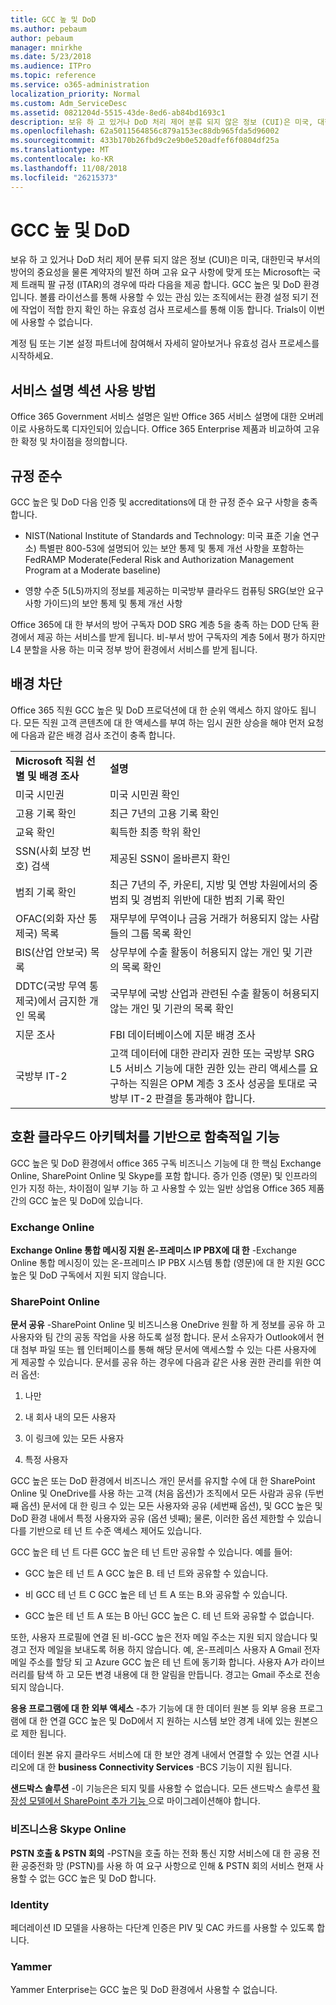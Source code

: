 ```yaml
---
title: GCC 높 및 DoD
ms.author: pebaum
author: pebaum
manager: mnirkhe
ms.date: 5/23/2018
ms.audience: ITPro
ms.topic: reference
ms.service: o365-administration
localization_priority: Normal
ms.custom: Adm_ServiceDesc
ms.assetid: 0821204d-5515-43de-8ed6-ab84bd1693c1
description: 보유 하 고 있거나 DoD 처리 제어 분류 되지 않은 정보 (CUI)은 미국, 대한민국 부서의 방어의 중요성을 물론 계약자의 발전 하며 고유 요구 사항에 맞게 또는 Microsoft는 국제 트래픽 팔 규정 (ITAR)의 경우에 따라 다음을 제공 합니다. GCC 높은 및 DoD 환경입니다. 볼륨 라이선스를 통해 사용할 수 있는 관심 있는 조직에서는 환경 설정 되기 전에 작업이 적합 한지 확인 하는 유효성 검사 프로세스를 통해 이동 합니다. Trials이 이번에 사용할 수 없습니다.
ms.openlocfilehash: 62a5011564856c879a153ec88db965fda5d96002
ms.sourcegitcommit: 433b170b26fbd9c2e9b0e520adfef6f0804df25a
ms.translationtype: MT
ms.contentlocale: ko-KR
ms.lasthandoff: 11/08/2018
ms.locfileid: "26215373"
---
```

# <a name="gcc-high-and-dod"></a>GCC 높 및 DoD

보유 하 고 있거나 DoD 처리 제어 분류 되지 않은 정보 (CUI)은 미국, 대한민국 부서의 방어의 중요성을 물론 계약자의 발전 하며 고유 요구 사항에 맞게 또는 Microsoft는 국제 트래픽 팔 규정 (ITAR)의 경우에 따라 다음을 제공 합니다. GCC 높은 및 DoD 환경입니다. 볼륨 라이선스를 통해 사용할 수 있는 관심 있는 조직에서는 환경 설정 되기 전에 작업이 적합 한지 확인 하는 유효성 검사 프로세스를 통해 이동 합니다. Trials이 이번에 사용할 수 없습니다. 
  
계정 팀 또는 기본 설정 파트너에 참여해서 자세히 알아보거나 유효성 검사 프로세스를 시작하세요.
  
## <a name="how-to-use-this-service-description-section"></a>서비스 설명 섹션 사용 방법

Office 365 Government 서비스 설명은 일반 Office 365 서비스 설명에 대한 오버레이로 사용하도록 디자인되어 있습니다. Office 365 Enterprise 제품과 비교하여 고유한 확정 및 차이점을 정의합니다.
  
## <a name="compliance"></a>규정 준수

GCC 높은 및 DoD 다음 인증 및 accreditations에 대 한 규정 준수 요구 사항을 충족 합니다. 
  
- NIST(National Institute of Standards and Technology: 미국 표준 기술 연구소) 특별판 800-53에 설명되어 있는 보안 통제 및 통제 개선 사항을 포함하는 FedRAMP Moderate(Federal Risk and Authorization Management Program at a Moderate baseline)
    
- 영향 수준 5(L5)까지의 정보를 제공하는 미국방부 클라우드 컴퓨팅 SRG(보안 요구 사항 가이드)의 보안 통제 및 통제 개선 사항
    
Office 365에 대 한 부서의 방어 구독자 DOD SRG 계층 5을 충족 하는 DOD 단독 환경에서 제공 하는 서비스를 받게 됩니다. 비-부서 방어 구독자의 계층 5에서 평가 하지만 L4 분할을 사용 하는 미국 정부 방어 환경에서 서비스를 받게 됩니다.
  
## <a name="background-screening"></a>배경 차단

Office 365 직원 GCC 높은 및 DoD 프로덕션에 대 한 순위 액세스 하지 않아도 됩니다. 모든 직원 고객 콘텐츠에 대 한 액세스를 부여 하는 임시 권한 상승을 해야 먼저 요청에 다음과 같은 배경 검사 조건이 충족 합니다.
  
|||
|:-----|:-----|
|**Microsoft 직원 선별 및 배경 조사** <br/> |**설명** <br/> |
|미국 시민권  <br/> |미국 시민권 확인  <br/> |
|고용 기록 확인  <br/> |최근 7년의 고용 기록 확인  <br/> |
|교육 확인  <br/> |획득한 최종 학위 확인  <br/> |
|SSN(사회 보장 번호) 검색  <br/> |제공된 SSN이 올바른지 확인  <br/> |
|범죄 기록 확인  <br/> |최근 7년의 주, 카운티, 지방 및 연방 차원에서의 중범죄 및 경범죄 위반에 대한 범죄 기록 확인  <br/> |
|OFAC(외화 자산 통제국) 목록  <br/> |재무부에 무역이나 금융 거래가 허용되지 않는 사람들의 그룹 목록 확인  <br/> |
|BIS(산업 안보국) 목록  <br/> |상무부에 수출 활동이 허용되지 않는 개인 및 기관의 목록 확인  <br/> |
|DDTC(국방 무역 통제국)에서 금지한 개인 목록  <br/> |국무부에 국방 산업과 관련된 수출 활동이 허용되지 않는 개인 및 기관의 목록 확인  <br/> |
|지문 조사  <br/> |FBI 데이터베이스에 지문 배경 조사  <br/> |
|국방부 IT-2  <br/> |고객 데이터에 대한 관리자 권한 또는 국방부 SRG L5 서비스 기능에 대한 권한 있는 관리 액세스를 요구하는 직원은 OPM 계층 3 조사 성공을 토대로 국방부 IT-2 판결을 통과해야 합니다.  <br/> |
   
## <a name="feature-nuances-based-on-compliant-cloud-architecture"></a>호환 클라우드 아키텍처를 기반으로 함축적일 기능

GCC 높은 및 DoD 환경에서 office 365 구독 비즈니스 기능에 대 한 핵심 Exchange Online, SharePoint Online 및 Skype를 포함 합니다. 증가 인증 (영문) 및 인프라의 인가 지정 하는, 차이점이 일부 기능 하 고 사용할 수 있는 일반 상업용 Office 365 제품 간의 GCC 높은 및 DoD에 있습니다.
  
### <a name="exchange-online"></a>Exchange Online

 **Exchange Online 통합 메시징 지원 온-프레미스 IP PBX에 대 한** -Exchange Online 통합 메시징이 있는 온-프레미스 IP PBX 시스템 통합 (영문)에 대 한 지원 GCC 높은 및 DoD 구독에서 지원 되지 않습니다. 
  
### <a name="sharepoint-online"></a>SharePoint Online

 **문서 공유** -SharePoint Online 및 비즈니스용 OneDrive 원활 하 게 정보를 공유 하 고 사용자와 팀 간의 공동 작업을 사용 하도록 설정 합니다. 문서 소유자가 Outlook에서 현대 첨부 파일 또는 웹 인터페이스를 통해 해당 문서에 액세스할 수 있는 다른 사용자에 게 제공할 수 있습니다. 문서를 공유 하는 경우에 다음과 같은 사용 권한 관리를 위한 여러 옵션: 
  
1. 나만
    
2. 내 회사 내의 모든 사용자
    
3. 이 링크에 있는 모든 사용자
    
4. 특정 사용자
    
GCC 높은 또는 DoD 환경에서 비즈니스 개인 문서를 유지할 수에 대 한 SharePoint Online 및 OneDrive를 사용 하는 고객 (처음 옵션)가 조직에서 모든 사람과 공유 (두번째 옵션) 문서에 대 한 링크 수 있는 모든 사용자와 공유 (세번째 옵션), 및 GCC 높은 및 DoD 환경 내에서 특정 사용자와 공유 (옵션 넷째); 물론, 이러한 옵션 제한할 수 있습니다를 기반으로 테 넌 트 수준 액세스 제어도 있습니다.
  
GCC 높은 테 넌 트 다른 GCC 높은 테 넌 트만 공유할 수 있습니다. 예를 들어:
  
- GCC 높은 테 넌 트 A GCC 높은 B. 테 넌 트와 공유할 수 있습니다.
    
- 비 GCC 테 넌 트 C GCC 높은 테 넌 트 A 또는 B.와 공유할 수 있습니다.
    
- GCC 높은 테 넌 트 A 또는 B 아닌 GCC 높은 C. 테 넌 트와 공유할 수 없습니다.
    
또한, 사용자 프로필에 연결 된 비-GCC 높은 전자 메일 주소는 지원 되지 않습니다 및 경고 전자 메일을 보내도록 허용 하지 않습니다. 예, 온-프레미스 사용자 A Gmail 전자 메일 주소를 할당 되 고 Azure GCC 높은 테 넌 트에 동기화 합니다. 사용자 A가 라이브러리를 탐색 하 고 모든 변경 내용에 대 한 알림을 만듭니다. 경고는 Gmail 주소로 전송 되지 않습니다.
  
 **응용 프로그램에 대 한 외부 액세스** -추가 기능에 대 한 데이터 원본 등 외부 응용 프로그램에 대 한 연결 GCC 높은 및 DoD에서 지 원하는 시스템 보안 경계 내에 있는 원본으로 제한 됩니다. 
  
 데이터 원본 유지 클라우드 서비스에 대 한 보안 경계 내에서 연결할 수 있는 연결 시나리오에 대 한 **business Connectivity Services** -BCS 기능이 지원 됩니다. 
  
 **샌드박스 솔루션** -이 기능은은 되지 및를 사용할 수 없습니다. 모든 샌드박스 솔루션 [확장성 모델에서 SharePoint 추가 기능 ]( https://msdn.microsoft.com/en-us/library/office/fp179930.aspx)으로 마이그레이션해야 합니다.
  
### <a name="skype-for-business-online"></a>비즈니스용 Skype Online

 **PSTN 호출 &amp; PSTN 회의** -PSTN을 호출 하는 전화 통신 지향 서비스에 대 한 공용 전환 공중전화 망 (PSTN)를 사용 하 여 요구 사항으로 인해 &amp; PSTN 회의 서비스 현재 사용할 수 없는 GCC 높은 및 DoD 합니다. 
  
### <a name="identity"></a>Identity

페더레이션 ID 모델을 사용하는 다단계 인증은 PIV 및 CAC 카드를 사용할 수 있도록 합니다.
  
### <a name="yammer"></a>Yammer

Yammer Enterprise는 GCC 높은 및 DoD 환경에서 사용할 수 없습니다.
  

